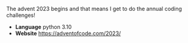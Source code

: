 The advent 2023 begins and that means I get to do the annual coding challenges!


- **Language** python 3.10
- **Website** https://adventofcode.com/2023/
